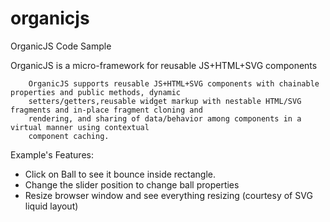 organicjs
=========

OrganicJS Code Sample

 OrganicJS is a micro-framework for reusable JS+HTML+SVG components

        OrganicJS supports reusable JS+HTML+SVG components with chainable properties and public methods, dynamic
        setters/getters,reusable widget markup with nestable HTML/SVG fragments and in-place fragment cloning and
        rendering, and sharing of data/behavior among components in a virtual manner using contextual
        component caching.

Example's Features: 

- Click on Ball to see it bounce inside rectangle.
- Change the slider position to change ball properties
- Resize browser window and see everything resizing (courtesy of SVG liquid layout)

